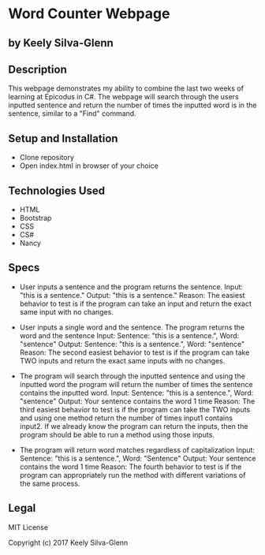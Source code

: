 # Word Counter Webpage
## by Keely Silva-Glenn

## Description

This webpage demonstrates my ability to combine the last two weeks of learning at Epicodus in C#. The webpage will search through the users inputted sentence and return the number of times the inputted word is in the sentence, similar to a "Find" command.

## Setup and Installation

* Clone repository
* Open index.html in browser of your choice

## Technologies Used

* HTML
* Bootstrap
* CSS
* CS#
* Nancy


## Specs

* User inputs a sentence and the program returns the sentence.
Input: "this is a sentence."
Output: "this is a sentence."
Reason: The easiest behavior to test is if the program can take an input and return the exact same input with no changes.

* User inputs a single word and the sentence. The program returns the word and the sentence
Input: Sentence: "this is a sentence.", Word: "sentence"
Output: Sentence: "this is a sentence.", Word: "sentence"
Reason: The second easiest behavior to test is if the program can take TWO inputs and return the exact same inputs with no changes.

* The program will search through the inputted sentence and using the inputted word the program will return the number of times the sentence contains the inputted word.
Input: Sentence: "this is a sentence.", Word: "sentence"
Output: Your sentence contains the word 1 time
Reason: The third easiest behavior to test is if the program can take the TWO inputs and using one method return the number of times input1 contains input2. If we already know the program can return the inputs, then the program should be able to run a method using those inputs.

* The program will return word matches regardless of capitalization
Input: Sentence: "this is a sentence.", Word: "Sentence"
Output: Your sentence contains the word 1 time
Reason: The fourth behavior to test is if the program can appropriately run the method with different variations of the same process.

## Legal
MIT License

Copyright (c) 2017 Keely Silva-Glenn
